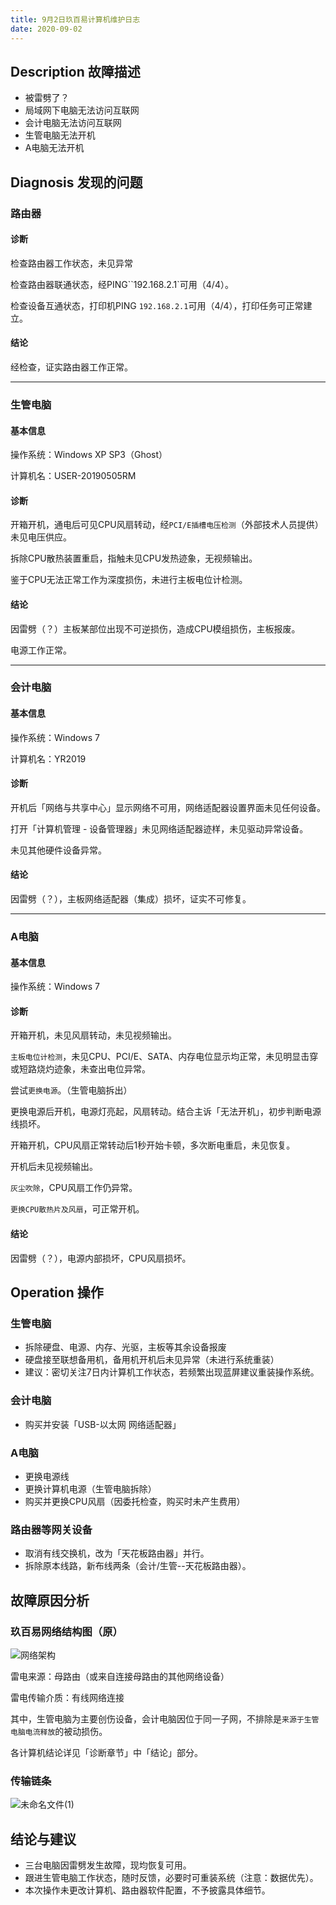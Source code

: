 ```yaml
---
title: 9月2日玖百易计算机维护日志
date: 2020-09-02
---
```


## Description 故障描述

- 被雷劈了？
- 局域网下电脑无法访问互联网
- 会计电脑无法访问互联网
- 生管电脑无法开机
- A电脑无法开机



## Diagnosis 发现的问题

### 路由器

#### 诊断

检查路由器工作状态，未见异常

检查路由器联通状态，经PING``192.168.2.1`可用（4/4）。

检查设备互通状态，打印机PING `192.168.2.1`可用（4/4），打印任务可正常建立。

#### 结论

经检查，证实路由器工作正常。

---

### 生管电脑

#### 基本信息

操作系统：Windows XP SP3（Ghost）

计算机名：USER-20190505RM

#### 诊断

开箱开机，通电后可见CPU风扇转动，经`PCI/E插槽电压检测`（外部技术人员提供）未见电压供应。

拆除CPU散热装置重启，指触未见CPU发热迹象，无视频输出。

鉴于CPU无法正常工作为深度损伤，未进行主板电位计检测。

#### 结论

因雷劈（？）主板某部位出现不可逆损伤，造成CPU模组损伤，主板报废。

电源工作正常。

---

### 会计电脑

#### 基本信息

操作系统：Windows 7

计算机名：YR2019

#### 诊断

开机后「网络与共享中心」显示网络不可用，网络适配器设置界面未见任何设备。

打开「计算机管理 - 设备管理器」未见网络适配器迹样，未见驱动异常设备。

未见其他硬件设备异常。

#### 结论

因雷劈（？），主板网络适配器（集成）损坏，证实不可修复。

---

### A电脑

#### 基本信息

操作系统：Windows 7

#### 诊断

开箱开机，未见风扇转动，未见视频输出。

`主板电位计检测`，未见CPU、PCI/E、SATA、内存电位显示均正常，未见明显击穿或短路烧灼迹象，未查出电位异常。

尝试`更换电源`。（生管电脑拆出）

更换电源后开机，电源灯亮起，风扇转动。结合主诉「无法开机」，初步判断电源线损坏。

开箱开机，CPU风扇正常转动后1秒开始卡顿，多次断电重启，未见恢复。

开机后未见视频输出。

`灰尘吹除`，CPU风扇工作仍异常。

`更换CPU散热片及风扇`，可正常开机。

#### 结论

因雷劈（？），电源内部损坏，CPU风扇损坏。

## Operation 操作

### 生管电脑

- 拆除硬盘、电源、内存、光驱，主板等其余设备报废
- 硬盘接至联想备用机，备用机开机后未见异常（未进行系统重装）
- 建议：密切关注7日内计算机工作状态，若频繁出现蓝屏建议重装操作系统。

### 会计电脑

- 购买并安装「USB-以太网 网络适配器」

### A电脑

- 更换电源线
- 更换计算机电源（生管电脑拆除）
- 购买并更换CPU风扇（因委托检查，购买时未产生费用）

### 路由器等网关设备

- 取消有线交换机，改为「天花板路由器」并行。
- 拆除原本线路，新布线两条（会计/生管--天花板路由器）。



## 故障原因分析

### 玖百易网络结构图（原）

![网络架构](https://gitee.com/eric-zeng/image/raw/master/picBed/image/png/u0RygK1599299143076.png)

雷电来源：母路由（或来自连接母路由的其他网络设备）

雷电传输介质：有线网络连接

其中，生管电脑为主要创伤设备，会计电脑因位于同一子网，不排除是`来源于生管电脑电流释放`的被动损伤。

各计算机结论详见「诊断章节」中「结论」部分。

### 传输链条

![未命名文件(1)](https://gitee.com/eric-zeng/image/raw/master/picBed/image/png/U3bBKX1599299356837.png)

## 结论与建议

- 三台电脑因雷劈发生故障，现均恢复可用。
- 跟进生管电脑工作状态，随时反馈，必要时可重装系统（注意：数据优先）。
- 本次操作未更改计算机、路由器软件配置，不予披露具体细节。